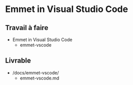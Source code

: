 # Emmet in Visual Studio Code

## Travail à faire
- Emmet in Visual Studio Code
  - emmet-vscode

## Livrable
- /docs/emmet-vscode/
  - emmet-vscode.md
